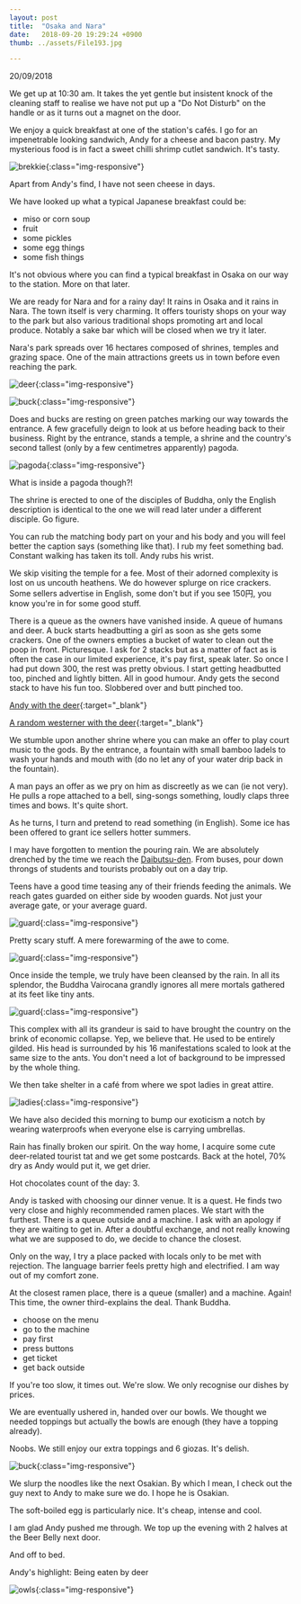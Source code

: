 ```yaml
---
layout: post
title:  "Osaka and Nara"
date:   2018-09-20 19:29:24 +0900
thumb: ../assets/File193.jpg

---
```


20/09/2018

We get up at 10:30 am.
It takes the yet gentle but insistent knock of the cleaning staff to realise we have not put up a "Do Not Disturb" on the handle or as it turns out a magnet on the door. 

We enjoy a quick breakfast at one of the station's cafés. 
I go for an impenetrable looking sandwich, Andy for a cheese and bacon pastry. 
My mysterious food is in fact a sweet chilli shrimp cutlet sandwich. It's tasty.

![brekkie](../assets/File41.jpg){:class="img-responsive"}

Apart from Andy's find, I have not seen cheese in days. 

We have looked up what a typical Japanese breakfast could be:

* miso or corn soup
* fruit
* some pickles
* some egg things
* some fish things

It's not obvious where you can find a typical breakfast in Osaka on our way to the station.
More on that later.

We are ready for Nara and for a rainy day! It rains in Osaka and it rains in Nara.
The town itself is very charming. 
It offers touristy shops on your way to the park but also various traditional shops promoting art and local produce. Notably a sake bar which will be closed when we try it later.

Nara's park spreads over 16 hectares composed of shrines, temples and grazing space.
One of the main attractions greets us in town before even reaching the park.

![deer](../assets/File42.jpg){:class="img-responsive"}

![buck](../assets/File43.jpg){:class="img-responsive"}

Does and bucks are resting on green patches marking our way towards the entrance.
A few gracefully deign to look at us before heading back to their business.
Right by the entrance, stands a temple, a shrine and the country's second tallest (only by a few centimetres apparently) pagoda.

![pagoda](../assets/File40.jpg){:class="img-responsive"}

What is inside a pagoda though?!

The shrine is erected to one of the disciples of Buddha, only the English description is identical to the one we will read later under a different disciple. 
Go figure.

You can rub the matching body part on your and his body and you will feel better the caption says (something like that). I rub my feet something bad. Constant walking has taken its toll. Andy rubs his wrist.

We skip visiting the temple for a fee. Most of their adorned complexity is lost on us uncouth heathens.
We do however splurge on rice crackers. 
Some sellers advertise in English, some don't but if you see 150円, you know you're in for some good stuff.

There is a queue as the owners have vanished inside. A queue of humans and deer.
A buck starts headbutting a girl as soon as she gets some crackers.
One of the owners empties a bucket of water to clean out the poop in front. 
Picturesque.
I ask for 2 stacks but as a matter of fact as is often the case in our limited experience, it's pay first, speak later. So once I had put down 300, the rest was pretty obvious.
I start getting headbutted too, pinched and lightly bitten. All in good humour.
Andy gets the second stack to have his fun too. Slobbered over and butt pinched too.

[Andy with the deer](https://photos.app.goo.gl/5tbVocJhiCM54gNe7){:target="_blank"}

[A random westerner with the deer](https://photos.app.goo.gl/9uyQHQRzbu4qjZyV8){:target="_blank"}

We stumble upon another shrine where you can make an offer to play court music to the gods.
By the entrance, a fountain with small bamboo ladels to wash your hands and mouth with (do no let any of your water drip back in the fountain).

A man pays an offer as we pry on him as discreetly as we can (ie not very).
He pulls a rope attached to a bell, sing-songs something, loudly claps three times and bows.
It's quite short.

As he turns, I turn and pretend to read something (in English).
Some ice has been offered to grant ice sellers hotter summers.

I may have forgotten to mention the pouring rain. 
We are absolutely drenched by the time we reach the [Daibutsu-den](https://en.wikipedia.org/wiki/T%C5%8Ddai-ji).
From buses, pour down throngs of students and tourists probably out on a day trip.

Teens have a good time teasing any of their friends feeding the animals.
We reach gates guarded on either side by wooden guards. Not just your average gate, or your average guard.

![guard](../assets/File38.jpg){:class="img-responsive"}

Pretty scary stuff. A mere forewarming of the awe to come.

![guard](../assets/File39.jpg){:class="img-responsive"}

Once inside the temple, we truly have been cleansed by the rain.
In all its splendor, the Buddha Vairocana grandly ignores all mere mortals gathered at its feet like tiny ants.

![guard](../assets/File37.jpg){:class="img-responsive"}

This complex with all its grandeur is said to have brought the country on the brink of economic collapse. 
Yep, we believe that. He used to be entirely gilded.
His head is surrounded by his 16 manifestations scaled to look at the same size to the ants.
You don't need a lot of background to be impressed by the whole thing.

We then take shelter in a café from where we spot ladies in great attire.

![ladies](../assets/File36.jpg){:class="img-responsive"}

We have also decided this morning to bump our exoticism a notch by wearing waterproofs when everyone else is carrying umbrellas.

Rain has finally broken our spirit. On the way home, I acquire some cute deer-related tourist tat and we get some postcards. Back at the hotel, 70% dry as Andy would put it, we get drier. 

Hot chocolates count of the day: 3.

Andy is tasked with choosing our dinner venue. It is a quest. 
He finds two very close and highly recommended ramen places.
We start with the furthest.
There is a queue outside and a machine.
I ask with an apology if they are waiting to get in. 
After a doubtful exchange, and not really knowing what we are supposed to do, we decide to chance the closest.

Only on the way, I try a place packed with locals only to be met with rejection. 
The language barrier feels pretty high and electrified. I am way out of my comfort zone.

At the closest ramen place, there is a queue (smaller) and a machine. Again! This time, the owner third-explains the deal. Thank Buddha.

* choose on the menu
* go to the machine
* pay first
* press buttons 
* get ticket
* get back outside

If you're too slow, it times out. We're slow.
We only recognise our dishes by prices.

We are eventually ushered in, handed over our bowls.
We thought we needed toppings but actually the bowls are enough (they have a topping already).

Noobs. We still enjoy our extra toppings and 6 giozas. It's delish.

![buck](../assets/File44.jpg){:class="img-responsive"}

We slurp the noodles like the next Osakian. 
By which I mean, I check out the guy next to Andy to make sure we do. 
I hope he is Osakian.

The soft-boiled egg is particularly nice. It's cheap, intense and cool.

I am glad Andy pushed me through. We top up the evening with 2 halves at the Beer Belly next door.

And off to bed. 

Andy's highlight: Being eaten by deer

![owls](../assets/File35.jpg){:class="img-responsive"}

